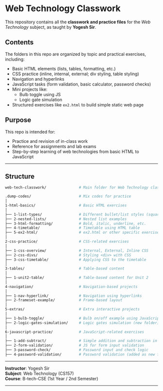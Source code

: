 
# Web Technology Classwork

This repository contains all the **classwork and practice files** for the *Web Technology* subject, as taught by **Yogesh Sir**.

## Contents

The folders in this repo are organized by topic and practical exercises, including:

- Basic HTML elements (lists, tables, formatting, etc.)
- CSS practice (inline, internal, external; div styling, table styling)
- Navigation and hyperlinks
- JavaScript tasks (form validation, basic calculator, password checks)
- Mini projects like:
  - Bulb toggle using JS
  - Logic gate simulation
- Structured exercises like `ex2.html` to build simple static web page

## Purpose

This repo is intended for:
- Practice and revision of in-class work
- Reference for assignments and lab exams
- Step-by-step learning of web technologies from basic HTML to JavaScript

---
## Structure
```bash
web-tech-classwork/               # Main folder for Web Technology classwork

.dump-codes/                      # Mix codes for practice
│
1-html-basics/                    # Basic HTML exercises
│
├── 1-list-types/                 # Different bullet/list styles (square, circle, disc, a, A, i, I)
├── 2-nested-lists/               # Nested list examples
├── 3-html-formatting/            # Bold, italic, underline, etc.
├── 4-timetable/                  # Timetable using HTML table
├── 5-ex2-html/                   # ex2.html or other specific exercises
│
2-css-practice/                   # CSS-related exercises
│
├── 1-css-overview/               # Internal, External, Inline CSS
├── 2-css-divs/                   # Styling <div> with CSS
├── 3-css-timetable/              # Applying CSS to the timetable
│
3-tables/                         # Table-based content
│
├── 1-unit2-table/                # Table-based content for Unit 2
│
4-navigation/                     # Navigation-based projects
│
├── 1-nav-hyperlink/              # Navigation using hyperlinks
├── 2-frameset-example/           # Frame-based layout
│
5-extras/                         # Extra interactive projects
│
├── 1-bulb-toggle/                # Bulb on/off example using JavaScript
├── 2-logic-gates-simulation/     # Logic gates simulation (new folder)
│
6-javascript-practice/            # JavaScript-related exercises
│
├── 1-add-subtract/               # Simple addition and subtraction in JS
├── 2-form-validation/            # JS for form input validation
├── 3-password-check/             # Password input and check logic
├── 4-password-validation/        # Password validation (added as new folder)


```

---
**Instructor**: Yogesh Sir  
**Subject**: Web Technology  (CS157) <br>
**Course**: B-tech-CSE (1st Year / 2nd Semester)

---

